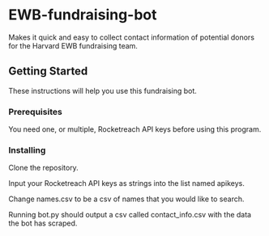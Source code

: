 # EWB-fundraising-bot

Makes it quick and easy to collect contact information of potential donors for the Harvard EWB fundraising team.

## Getting Started

These instructions will help you use this fundraising bot.

### Prerequisites

You need one, or multiple, Rocketreach API keys before using this program.

### Installing

Clone the repository.

Input your Rocketreach API keys as strings into the list named apikeys.

Change names.csv to be a csv of names that you would like to search.

Running bot.py should output a csv called contact_info.csv with the data the bot has scraped.